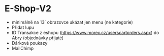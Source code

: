 # E-Shop-V2

- minimálně na 13´ obrazovce ukázat jen menu (ne kategorie)
- Přidat lupu
- ID Transakce z eshopu (https://www.morex.cz/userscartorders.aspx) do Abry (objednávky přijaté)
- Dárkové poukazy
- MailChimp
